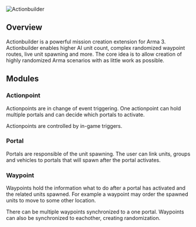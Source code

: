 ![Actionbuilder](https://github.com/ahoys/Actionbuilder/blob/master/Doc/actionbuilder.png)

## Overview
Actionbuilder is a powerful mission creation extension for Arma 3. Actionbuilder enables higher AI unit count, complex randomized waypoint routes, live unit spawning and more. The core idea is to allow creation of highly randomized Arma scenarios with as little work as possible.


## Modules

### Actionpoint
Actionpoints are in change of event triggering. One actionpoint can hold multiple portals and can decide which portals to activate.

Actionpoints are controlled by in-game triggers.

### Portal
Portals are responsible of the unit spawning. The user can link units, groups and vehicles to portals that will spawn after the portal activates.

### Waypoint
Waypoints hold the information what to do after a portal has activated and the related units spawned. For example a waypoint may order the spawned units to move to some other location.

There can be multiple waypoints synchronized to a one portal. Waypoints can also be synchronized to eachother, creating randomization.